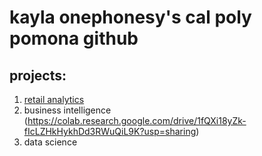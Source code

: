 # kayla onephonesy's cal poly pomona github
## projects:

1. [retail analytics](https://linkmehere.com)
2. business intelligence (https://colab.research.google.com/drive/1fQXi18yZk-fIcLZHkHykhDd3RWuQiL9K?usp=sharing)
4. data science
